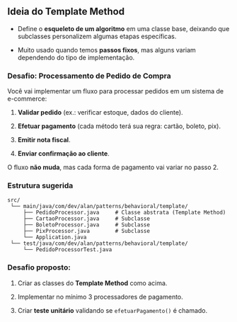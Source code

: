 ## Ideia do Template Method

- Define o **esqueleto de um algoritmo** em uma classe base, deixando que subclasses personalizem algumas etapas específicas.

- Muito usado quando temos **passos fixos**, mas alguns variam dependendo do tipo de implementação.

### Desafio: Processamento de Pedido de Compra

Você vai implementar um fluxo para processar pedidos em um sistema de e-commerce:

1. **Validar pedido** (ex.: verificar estoque, dados do cliente).

2. **Efetuar pagamento** (cada método terá sua regra: cartão, boleto, pix).

3. **Emitir nota fiscal**.

4. **Enviar confirmação ao cliente**.

O fluxo **não muda**, mas cada forma de pagamento vai variar no passo 2.

### Estrutura sugerida

```aidl
src/
 └── main/java/com/dev/alan/patterns/behavioral/template/
     ├── PedidoProcessor.java     # Classe abstrata (Template Method)
     ├── CartaoProcessor.java     # Subclasse
     ├── BoletoProcessor.java     # Subclasse
     ├── PixProcessor.java        # Subclasse
     └── Application.java
 └── test/java/com/dev/alan/patterns/behavioral/template/
     └── PedidoProcessorTest.java
```

### Desafio proposto:

1. Criar as classes do **Template Method** como acima.

2. Implementar no mínimo 3 processadores de pagamento.

3. Criar **teste unitário** validando se `efetuarPagamento()` é chamado.